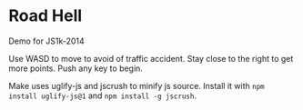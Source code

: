 Road Hell
====

Demo for JS1k-2014

Use WASD to move to avoid of traffic accident.
Stay close to the right to get more points.
Push any key to begin.

Make uses uglify-js and jscrush to minify js source.
Install it with `npm install uglify-js@1` and `npm install -g jscrush`.